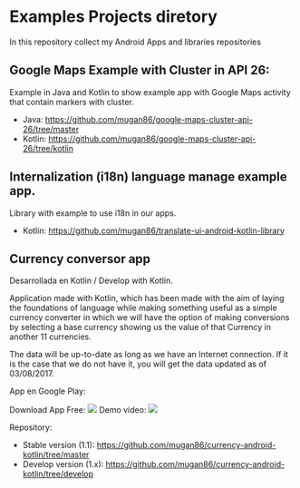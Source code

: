 # Examples Projects diretory
In this repository collect my Android Apps and libraries repositories

## Google Maps Example with Cluster in API 26:

Example in Java and Kotlin to show example app with Google Maps activity that contain markers with cluster.

* Java: https://github.com/mugan86/google-maps-cluster-api-26/tree/master
* Kotlin: https://github.com/mugan86/google-maps-cluster-api-26/tree/kotlin

## Internalization (i18n) language manage example app.

Library with example to use i18n in our apps.

* Kotlin: https://github.com/mugan86/translate-ui-android-kotlin-library

## Currency conversor app

Desarrollada en Kotlin / Develop with Kotlin.

Application made with Kotlin, which has been made with the aim of laying the foundations of language while making something useful as a simple currency converter in which we will have the option of making conversions by selecting a base currency showing us the value of that Currency in another 11 currencies.

The data will be up-to-date as long as we have an Internet connection. If it is the case that we do not have it, you will get the data updated as of 03/08/2017.

App en Google Play:

Download App Free: [![](https://a.fsdn.com/allura/p/goopydesktop/icon?1435677519)](https://play.google.com/store/apps/details?id=amldev.currency&hl=es)
Demo video: [![](https://www.youtube.com/yts/img/favicon_48-vfl1s0rGh.png)](https://youtu.be/QPhSzQOi0N0)

Repository: 

* Stable version (1.1): https://github.com/mugan86/currency-android-kotlin/tree/master
* Develop version (1.x): https://github.com/mugan86/currency-android-kotlin/tree/develop

